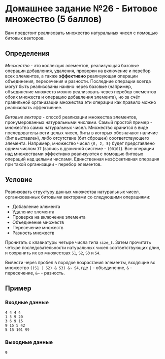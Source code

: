 # Домашнее задание №26 - Битовое множество (5 баллов)

Вам предстоит реализовать множество натуральных чисел с помощью битовых векторов.

## Определения

_Множество_ - это коллекция элементов, реализующая базовые операции добавления, удаления, проверки
на включение и перебор всех элементов, а также __эффективно__ реализующая операции объединения,
пересечения и разности. Последние операции всегда могут быть реализованы наивно через базовые
(например, объединение множеств можно реализовать через перебор элементов обоих множеств и операцию
добавления элемента), но за счёт правильной организации множества эти операции как правило можно
реализовать эффективнее.

_Битовые вектора_ - способ реализации множества элементов, пронумерованных натуральными числами.
Самый простой пример - множество самих натуральных чисел. Множество хранится в виде
последовательности целых чисел, биты в которых обозначают наличие (бит выставлен), либо отсутствие
(бит сброшен) соответствующего элемента. Например, множество чисел `{0, 2, 5}` будет представлено
одним числом `37` (запись в двоичной системе - `100101`). Все операции над множествами эффективно
реализуются с помощью битовых операций над целыми числами. Единственная неэффективная операция при
такой организации - перебор элементов.

## Условие

Реализовать структуру данных множества натуральных чисел, организованных битовыми векторами со
следующими операциями:
* Добавление элемента
* Удаление элемента
* Проверка на включение элемента
* Объединение множеств
* Пересечение множеств
* Разность множеств

Прочитать с клавиатуры четыре числа типа `size_t`. Затем прочитать четыре последовательности
натуральных чисел соответствующих длин, и сохранить их во множествах `S1`, `S2`, `S3` и `S4`.

Вывести через пробел в порядке возрастания элементы, входящие во множество `((S1 | S2) & S3) &~ S4`,
где `|` - объединение, `&` - пересечение, `&~` - разность.

## Пример

### Входные данные

```
4 4 4 4
1 5 9 20
3 6 9 15
9 15 5 42
5 15 101 99
```

### Выходные данные

```
9

```
